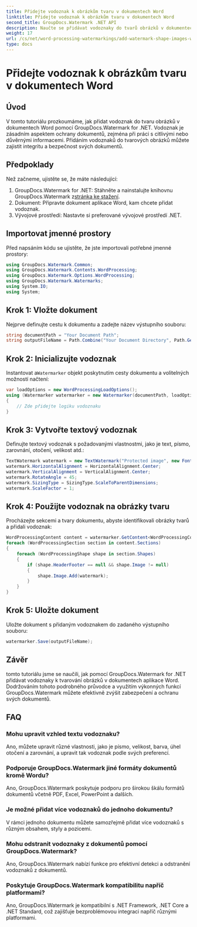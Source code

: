 ```yaml
---
title: Přidejte vodoznak k obrázkům tvaru v dokumentech Word
linktitle: Přidejte vodoznak k obrázkům tvaru v dokumentech Word
second_title: GroupDocs.Watermark .NET API
description: Naučte se přidávat vodoznaky do tvarů obrázků v dokumentech aplikace Word pomocí GroupDocs.Watermark for .NET. Vylepšete zabezpečení dokumentů pomocí tohoto kurzu.
weight: 17
url: /cs/net/word-processing-watermarkings/add-watermark-shape-images-word-docs/
type: docs
---
```

# Přidejte vodoznak k obrázkům tvaru v dokumentech Word

## Úvod
V tomto tutoriálu prozkoumáme, jak přidat vodoznak do tvaru obrázků v dokumentech Word pomocí GroupDocs.Watermark for .NET. Vodoznak je zásadním aspektem ochrany dokumentů, zejména při práci s citlivými nebo důvěrnými informacemi. Přidáním vodoznaků do tvarových obrázků můžete zajistit integritu a bezpečnost svých dokumentů.
## Předpoklady
Než začneme, ujistěte se, že máte následující:
1.  GroupDocs.Watermark for .NET: Stáhněte a nainstalujte knihovnu GroupDocs.Watermark z[stránka ke stažení](https://releases.groupdocs.com/Watermark/net/).
2. Dokument: Připravte dokument aplikace Word, kam chcete přidat vodoznak.
3. Vývojové prostředí: Nastavte si preferované vývojové prostředí .NET.
## Importovat jmenné prostory
Před napsáním kódu se ujistěte, že jste importovali potřebné jmenné prostory:
```csharp
using GroupDocs.Watermark.Common;
using GroupDocs.Watermark.Contents.WordProcessing;
using GroupDocs.Watermark.Options.WordProcessing;
using GroupDocs.Watermark.Watermarks;
using System.IO;
using System;
```
## Krok 1: Vložte dokument
Nejprve definujte cestu k dokumentu a zadejte název výstupního souboru:
```csharp
string documentPath = "Your Document Path";
string outputFileName = Path.Combine("Your Document Directory", Path.GetFileName(documentPath));
```
## Krok 2: Inicializujte vodoznak
 Instantovat a`Watermarker` objekt poskytnutím cesty dokumentu a volitelných možností načtení:
```csharp
var loadOptions = new WordProcessingLoadOptions();
using (Watermarker watermarker = new Watermarker(documentPath, loadOptions))
{
    // Zde přidejte logiku vodoznaku
}
```
## Krok 3: Vytvořte textový vodoznak
Definujte textový vodoznak s požadovanými vlastnostmi, jako je text, písmo, zarovnání, otočení, velikost atd.:
```csharp
TextWatermark watermark = new TextWatermark("Protected image", new Font("Arial", 8));
watermark.HorizontalAlignment = HorizontalAlignment.Center;
watermark.VerticalAlignment = VerticalAlignment.Center;
watermark.RotateAngle = 45;
watermark.SizingType = SizingType.ScaleToParentDimensions;
watermark.ScaleFactor = 1;
```
## Krok 4: Použijte vodoznak na obrázky tvaru
Procházejte sekcemi a tvary dokumentu, abyste identifikovali obrázky tvarů a přidali vodoznak:
```csharp
WordProcessingContent content = watermarker.GetContent<WordProcessingContent>();
foreach (WordProcessingSection section in content.Sections)
{
    foreach (WordProcessingShape shape in section.Shapes)
    {
        if (shape.HeaderFooter == null && shape.Image != null)
        {
            shape.Image.Add(watermark);
        }
    }
}
```
## Krok 5: Uložte dokument
Uložte dokument s přidaným vodoznakem do zadaného výstupního souboru:
```csharp
watermarker.Save(outputFileName);
```

## Závěr
tomto tutoriálu jsme se naučili, jak pomocí GroupDocs.Watermark for .NET přidávat vodoznaky k tvarování obrázků v dokumentech aplikace Word. Dodržováním tohoto podrobného průvodce a využitím výkonných funkcí GroupDocs.Watermark můžete efektivně zvýšit zabezpečení a ochranu svých dokumentů.
## FAQ
### Mohu upravit vzhled textu vodoznaku?
Ano, můžete upravit různé vlastnosti, jako je písmo, velikost, barva, úhel otočení a zarovnání, a upravit tak vodoznak podle svých preferencí.
### Podporuje GroupDocs.Watermark jiné formáty dokumentů kromě Wordu?
Ano, GroupDocs.Watermark poskytuje podporu pro širokou škálu formátů dokumentů včetně PDF, Excel, PowerPoint a dalších.
### Je možné přidat více vodoznaků do jednoho dokumentu?
V rámci jednoho dokumentu můžete samozřejmě přidat více vodoznaků s různým obsahem, styly a pozicemi.
### Mohu odstranit vodoznaky z dokumentů pomocí GroupDocs.Watermark?
Ano, GroupDocs.Watermark nabízí funkce pro efektivní detekci a odstranění vodoznaků z dokumentů.
### Poskytuje GroupDocs.Watermark kompatibilitu napříč platformami?
Ano, GroupDocs.Watermark je kompatibilní s .NET Framework, .NET Core a .NET Standard, což zajišťuje bezproblémovou integraci napříč různými platformami.